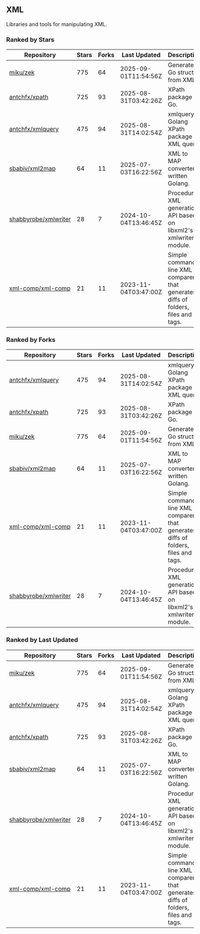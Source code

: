 ## XML

Libraries and tools for manipulating XML.

### Ranked by Stars

| Repository | Stars | Forks | Last Updated | Description | 
|------------|-------|-------|--------------|-------------|
| [miku/zek](https://github.com/miku/zek) | 775 | 64 | 2025-09-01T11:54:56Z |  Generate a Go struct from XML. |
| [antchfx/xpath](https://github.com/antchfx/xpath) | 725 | 93 | 2025-08-31T03:42:26Z |  XPath package for Go. |
| [antchfx/xmlquery](https://github.com/antchfx/xmlquery) | 475 | 94 | 2025-08-31T14:02:54Z |  xmlquery is Golang XPath package for XML query. |
| [sbabiv/xml2map](https://github.com/sbabiv/xml2map) | 64 | 11 | 2025-07-03T16:22:56Z |  XML to MAP converter written Golang. |
| [shabbyrobe/xmlwriter](https://github.com/shabbyrobe/xmlwriter) | 28 | 7 | 2024-10-04T13:46:45Z |  Procedural XML generation API based on libxml2's xmlwriter module. |
| [xml-comp/xml-comp](https://github.com/xml-comp/xml-comp) | 21 | 11 | 2023-11-04T03:47:00Z |  Simple command line XML comparer that generates diffs of folders, files and tags. |

### Ranked by Forks

| Repository | Stars | Forks | Last Updated | Description | 
|------------|-------|-------|--------------|-------------|
| [antchfx/xmlquery](https://github.com/antchfx/xmlquery) | 475 | 94 | 2025-08-31T14:02:54Z |  xmlquery is Golang XPath package for XML query. |
| [antchfx/xpath](https://github.com/antchfx/xpath) | 725 | 93 | 2025-08-31T03:42:26Z |  XPath package for Go. |
| [miku/zek](https://github.com/miku/zek) | 775 | 64 | 2025-09-01T11:54:56Z |  Generate a Go struct from XML. |
| [sbabiv/xml2map](https://github.com/sbabiv/xml2map) | 64 | 11 | 2025-07-03T16:22:56Z |  XML to MAP converter written Golang. |
| [xml-comp/xml-comp](https://github.com/xml-comp/xml-comp) | 21 | 11 | 2023-11-04T03:47:00Z |  Simple command line XML comparer that generates diffs of folders, files and tags. |
| [shabbyrobe/xmlwriter](https://github.com/shabbyrobe/xmlwriter) | 28 | 7 | 2024-10-04T13:46:45Z |  Procedural XML generation API based on libxml2's xmlwriter module. |

### Ranked by Last Updated

| Repository | Stars | Forks | Last Updated | Description | 
|------------|-------|-------|--------------|-------------|
| [miku/zek](https://github.com/miku/zek) | 775 | 64 | 2025-09-01T11:54:56Z |  Generate a Go struct from XML. |
| [antchfx/xmlquery](https://github.com/antchfx/xmlquery) | 475 | 94 | 2025-08-31T14:02:54Z |  xmlquery is Golang XPath package for XML query. |
| [antchfx/xpath](https://github.com/antchfx/xpath) | 725 | 93 | 2025-08-31T03:42:26Z |  XPath package for Go. |
| [sbabiv/xml2map](https://github.com/sbabiv/xml2map) | 64 | 11 | 2025-07-03T16:22:56Z |  XML to MAP converter written Golang. |
| [shabbyrobe/xmlwriter](https://github.com/shabbyrobe/xmlwriter) | 28 | 7 | 2024-10-04T13:46:45Z |  Procedural XML generation API based on libxml2's xmlwriter module. |
| [xml-comp/xml-comp](https://github.com/xml-comp/xml-comp) | 21 | 11 | 2023-11-04T03:47:00Z |  Simple command line XML comparer that generates diffs of folders, files and tags. |

